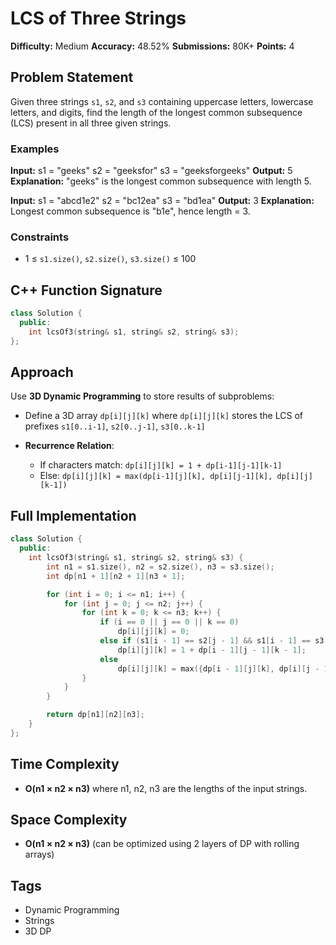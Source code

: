 # LCS of Three Strings

**Difficulty:** Medium
**Accuracy:** 48.52%
**Submissions:** 80K+
**Points:** 4

## Problem Statement

Given three strings `s1`, `s2`, and `s3` containing uppercase letters, lowercase letters, and digits, find the length of the longest common subsequence (LCS) present in all three given strings.

### Examples

**Input:**
s1 = "geeks"
s2 = "geeksfor"
s3 = "geeksforgeeks"
**Output:**
5
**Explanation:**
"geeks" is the longest common subsequence with length 5.

**Input:**
s1 = "abcd1e2"
s2 = "bc12ea"
s3 = "bd1ea"
**Output:**
3
**Explanation:**
Longest common subsequence is "b1e", hence length = 3.

### Constraints

* 1 ≤ `s1.size()`, `s2.size()`, `s3.size()` ≤ 100

## C++ Function Signature

```cpp
class Solution {
  public:
    int lcsOf3(string& s1, string& s2, string& s3);
};
```

## Approach

Use **3D Dynamic Programming** to store results of subproblems:

* Define a 3D array `dp[i][j][k]` where `dp[i][j][k]` stores the LCS of prefixes `s1[0..i-1]`, `s2[0..j-1]`, `s3[0..k-1]`
* **Recurrence Relation**:

  * If characters match: `dp[i][j][k] = 1 + dp[i-1][j-1][k-1]`
  * Else: `dp[i][j][k] = max(dp[i-1][j][k], dp[i][j-1][k], dp[i][j][k-1])`

## Full Implementation

```cpp
class Solution {
  public:
    int lcsOf3(string& s1, string& s2, string& s3) {
        int n1 = s1.size(), n2 = s2.size(), n3 = s3.size();
        int dp[n1 + 1][n2 + 1][n3 + 1];

        for (int i = 0; i <= n1; i++) {
            for (int j = 0; j <= n2; j++) {
                for (int k = 0; k <= n3; k++) {
                    if (i == 0 || j == 0 || k == 0)
                        dp[i][j][k] = 0;
                    else if (s1[i - 1] == s2[j - 1] && s1[i - 1] == s3[k - 1])
                        dp[i][j][k] = 1 + dp[i - 1][j - 1][k - 1];
                    else
                        dp[i][j][k] = max({dp[i - 1][j][k], dp[i][j - 1][k], dp[i][j][k - 1]});
                }
            }
        }

        return dp[n1][n2][n3];
    }
};
```

## Time Complexity

* **O(n1 × n2 × n3)** where n1, n2, n3 are the lengths of the input strings.

## Space Complexity

* **O(n1 × n2 × n3)** (can be optimized using 2 layers of DP with rolling arrays)

## Tags

* Dynamic Programming
* Strings
* 3D DP
